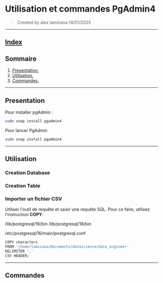 # Utilisation et commandes PgAdmin4

> Created by alex lamizana 14/01/2025
----------------------------------------------------------------------------

## [Index](/README.md)

## Sommaire

1. [Presentation.](#presentation)
2. [Utilisation.](#utilisation)
3. [Commandes.](#commandes)

----------------------------------------------------------------------------

## Presentation

Pour installer pgAdmin :

```bash
sudo snap install pgadmin4
```

Pour lancer PgAdmin

```bash
sudo snap install pgadmin4
```

----------------------------------------------------------------------------

## Utilisation

### Creation Database

### Creation Table

### Importer un fichier CSV

Utiliser l'outil de requête et saisir une requête SQL. Pour ce faire, utilisez l'instruction **COPY**:

/lib/postgresql/16/bin
/lib/postgresql/16/bin

/etc/postgresql/16/main/postgresql.conf

```bash
COPY characters
FROM '/home/lamizana/Documents/datascience/data_engineer'
DELIMITER ','
CSV HEADER;
```

----------------------------------------------------------------------------

## Commandes
